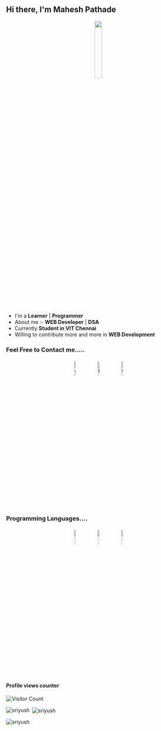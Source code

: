 
## Hi there, I'm Mahesh Pathade

<p align="center">
<img width="20%" src="https://img.icons8.com/ios-filled/96/000000/programming.png"/>
</p>


- I'm a **Learner** | **Programmer** 
- About me :- **WEB Developer** | **DSA**
- Currently **Student in VIT Chennai**
- Willing to contribute more and more in **WEB Development**


### Feel Free to Contact me.....

<p align="center">
	<a href="https://github.com/maheshpathade1103"><img alt="github" width="10%" style="padding:5px" src="https://img.icons8.com/clouds/100/000000/github.png"/></a>
	<a href="https://www.linkedin.com/in/mahesh1103/"><img alt="linkedin" width="10%" style="padding:5px" src="https://img.icons8.com/clouds/100/000000/linkedin.png"/></a>
	<a href="https://leetcode/maheshacks/"><img alt="facebook" width="10%" style="padding:5px" src="https://img.icons8.com/?size=100&id=9L16NypUzu38&format=png&color=000000"/></a>
	<!-- <a href="https://www.instagram.com/aayush20jk/"><img alt="instagram" width="10%" style="padding:5px" src="https://img.icons8.com/clouds/100/000000/instagram.png"/></a> -->
</p>

### Programming Languages....

<p align="center">
	<img width="10%" style="padding:5px" src="https://img.icons8.com/color/144/000000/java-coffee-cup-logo.png"/>
	<img width="10%" style="padding:5px" src="https://img.icons8.com/color/144/000000/python.png"/>
	<img width="10%" style="padding:5px" src="https://img.icons8.com/color/144/000000/javascript.png"/>
</p>

#### Profile views counter
![Visitor Count](https://profile-counter.glitch.me/{maheshpathade1103}/count.svg)



<p><img align="left" src="https://github-readme-stats.vercel.app/api/top-langs?username=aayush20jk&show_icons=true&locale=en&layout=compact" alt="sriyush" /></p>

<p>&nbsp;<img align="center" src="https://github-readme-stats.vercel.app/api?username=aayush20jk&show_icons=true&locale=en" alt="sriyush" /></p>

<p><img align="center" src="https://github-readme-streak-stats.herokuapp.com/?user=aayush20jk&" alt="sriyush" /></p>
